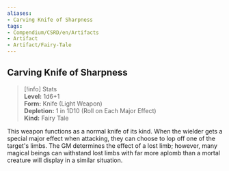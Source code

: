 ```yaml
---
aliases:
- Carving Knife of Sharpness
tags:
- Compendium/CSRD/en/Artifacts
- Artifact
- Artifact/Fairy-Tale
---
```


  
## Carving Knife of Sharpness  
>[!info] Stats  
> **Level:** 1d6+1  
> **Form:** Knife (Light Weapon)  
> **Depletion:** 1 in 1D10 (Roll on Each Major Effect)  
> **Kind:** Fairy Tale
  
This weapon functions as a normal knife of its kind. When the wielder gets a special major effect when attacking, they can choose to lop off one of the target's limbs. The GM determines the effect of a lost limb; however, many magical beings can withstand lost limbs with far more aplomb than a mortal creature will display in a similar situation.